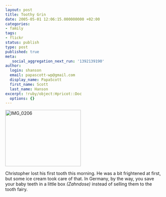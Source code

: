 ```yaml
---
layout: post
title: Toothy Grin
date: 2005-05-01 12:06:15.000000000 +02:00
categories:
- family
tags:
- flickr
status: publish
type: post
published: true
meta:
  _social_aggregation_next_run: '1392139190'
author:
  login: shanson
  email: papascott-wp@gmail.com
  display_name: PapaScott
  first_name: Scott
  last_name: Hanson
excerpt: !ruby/object:Hpricot::Doc
  options: {}
---
```

<p><a href="http://www.flickr.com/photos/papascott/11741568/" title="Flickr"><img src="http://photos8.flickr.com/11741568_42cc2e8d10_m.jpg" border="0" width="240" height="180" alt="IMG_0206" /></a></p>
<p>Christopher lost his first tooth this morning. He was a bit frightened at first, but some ice cream took care of that. In Germany, by the way,  you save your baby teeth in a little box <em>(Zahndose)</em> instead of selling them to the tooth fairy.</p>
